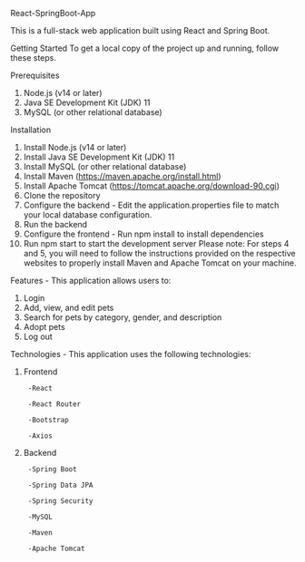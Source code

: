 React-SpringBoot-App

This is a full-stack web application built using React and Spring Boot.


Getting Started
To get a local copy of the project up and running, follow these steps.

Prerequisites
1. Node.js (v14 or later)
2. Java SE Development Kit (JDK) 11
3. MySQL (or other relational database)

Installation

1. Install Node.js (v14 or later)
2. Install Java SE Development Kit (JDK) 11
3. Install MySQL (or other relational database)
4. Install Maven (https://maven.apache.org/install.html)
5. Install Apache Tomcat (https://tomcat.apache.org/download-90.cgi)
6. Clone the repository
7. Configure the backend - Edit the application.properties file to match your local database configuration.
8. Run the backend
9. Configure the frontend - Run npm install to install dependencies
10. Run npm start to start the development server
Please note: For steps 4 and 5, you will need to follow the instructions provided on the respective websites to properly install Maven and Apache Tomcat on your machine.

Features - This application allows users to:
1. Login
2. Add, view, and edit pets
3. Search for pets by category, gender, and description
4. Adopt pets
5. Log out

Technologies - This application uses the following technologies:

1. Frontend

        -React 

        -React Router 

        -Bootstrap 

        -Axios 

2. Backend

        -Spring Boot

        -Spring Data JPA

        -Spring Security

        -MySQL
        
        -Maven

        -Apache Tomcat
